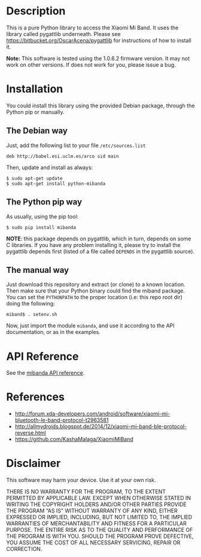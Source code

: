 Description
===========

This is a pure Python library to access the Xiaomi Mi Band. It uses
the library called pygattlib underneath. Please see
https://bitbucket.org/OscarAcena/pygattlib
for instructions of how to install it.

**Note:** This software is tested using the 1.0.6.2 firmware version.
It may not work on other versions. If does not work for you, please issue a bug.

Installation
============

You could install this library using the provided Debian package,
through the Python pip or manually.

The Debian way
--------------

Just, add the following list to your file `/etc/sources.list`

    deb http://babel.esi.uclm.es/arco sid main

Then, update and install as always:

    $ sudo apt-get update
    $ sudo apt-get install python-mibanda

The Python pip way
------------------

As usually, using the pip tool:

    $ sudo pip install mibanda

**NOTE**: this package depends on pygattlib, which in turn, depends on
some C libraries. If you have any problem installing it, please try to
install the pygattlib depends first (listed of a file called `DEPENDS`
in the pygattlib source).

The manual way
--------------

Just download this repository and extract (or clone) to a known
location. Then make sure that your Python binary could find the miband
package. You can set the `PYTHONPATH` to the proper location (i.e: this
repo root dir) doing the following:

    miband$ . setenv.sh

Now, just import the module `mibanda`, and use it according to the API
documentation, or as in the examples.

API Reference
=============

See the [mibanda API reference](http://oscaracena.bitbucket.org/mibanda/api/).

References
==========

* http://forum.xda-developers.com/android/software/xiaomi-mi-bluetooth-le-band-protocol-t2963581
* http://allmydroids.blogspot.de/2014/12/xiaomi-mi-band-ble-protocol-reverse.html
* https://github.com/KashaMalaga/XiaomiMiBand

Disclaimer
==========

This software may harm your device. Use it at your own risk.

THERE IS NO WARRANTY FOR THE PROGRAM, TO THE EXTENT PERMITTED BY
APPLICABLE LAW. EXCEPT WHEN OTHERWISE STATED IN WRITING THE COPYRIGHT
HOLDERS AND/OR OTHER PARTIES PROVIDE THE PROGRAM “AS IS” WITHOUT
WARRANTY OF ANY KIND, EITHER EXPRESSED OR IMPLIED, INCLUDING, BUT NOT
LIMITED TO, THE IMPLIED WARRANTIES OF MERCHANTABILITY AND FITNESS FOR
A PARTICULAR PURPOSE. THE ENTIRE RISK AS TO THE QUALITY AND
PERFORMANCE OF THE PROGRAM IS WITH YOU. SHOULD THE PROGRAM PROVE
DEFECTIVE, YOU ASSUME THE COST OF ALL NECESSARY SERVICING, REPAIR OR
CORRECTION.